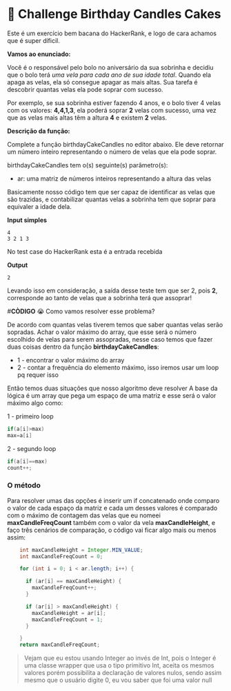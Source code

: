 # :cake: Challenge Birthday Candles Cakes

Este é um exercício bem bacana do HackerRank, e logo de cara achamos que é super díficil.

**Vamos ao enunciado:**

Você é o responsável pelo bolo no aniversário da sua sobrinha e decidiu que o bolo terá _uma vela para cada ano de sua idade total_. Quando ela apaga as velas, ela só consegue apagar as mais altas. Sua tarefa é descobrir quantas velas ela pode soprar com sucesso.

Por exemplo, se sua sobrinha estiver fazendo 4 anos, e o bolo tiver 4 velas com os valores: **4,4,1,3**, ela poderá soprar **2** velas com sucesso, uma vez que as velas mais altas têm a altura **4** e existem **2** velas.

**Descrição da função:**

Complete a função birthdayCakeCandles no editor abaixo. Ele deve retornar um número inteiro representando o número de velas que ela pode soprar.

birthdayCakeCandles tem o(s) seguinte(s) parâmetro(s):

- ar: uma matriz de números inteiros representando a altura das velas

Basicamente nosso código tem que ser capaz de identificar as velas que são trazidas, e contabilizar quantas velas a sobrinha tem que soprar para equivaler a idade dela.

**Input simples**

```
4
3 2 1 3
```

No test case do HackerRank esta é a entrada recebida

**Output**

```
2
```

Levando isso em consideração, a saída desse teste tem que ser 2, pois **2**, corresponde ao tanto de velas que a sobrinha terá que assoprar!

#**CÒDIGO**
:sob: Como vamos resolver esse problema?

De acordo com quantas velas tiverem temos que saber quantas velas serão sopradas.
Achar o valor máximo do array, que esse será o número escolhido de velas para serem assopradas, nesse caso temos que fazer duas coisas dentro da função **birthdayCakeCandles**:

- 1 - encontrar o valor máximo do array
- 2 - contar a frequência do elemento máximo, isso iremos usar um loop pq requer isso

Então temos duas situações que nosso algoritmo deve resolver
A base da lógica é um array que pega um espaço de uma matriz e esse será o valor máximo algo como:

1 - primeiro loop

```java
if(a[i]>max)
max=a[i]
```

2 - segundo loop

```java
if(a[i]==max)
count++;
```

### O método

Para resolver umas das opções é inserir um if concatenado onde comparo o valor de cada espaço da matriz e cada um desses valores é comparado com o máximo de contagem das velas que eu nomeei **maxCandleFreqCount** também com o valor da vela **maxCandleHeight**, e faço três cenários de comparação, o código vai ficar algo mais ou menos assim:

```java
    int maxCandleHeight = Integer.MIN_VALUE;
    int maxCandleFreqCount = 0;

    for (int i = 0; i < ar.length; i++) {

      if (ar[i] == maxCandleHeight) {
        maxCandleFreqCount++;
      }

      if (ar[i] > maxCandleHeight) {
        maxCandleHeight = ar[i];
        maxCandleFreqCount = 1;
      }

    }
    return maxCandleFreqCount;
```

> Vejam que eu estou usando Integer ao invés de Int, pois o Integer é uma classe wrapper que usa o tipo primitivo Int, aceita os mesmos valores porém possibilita a declaração de valores nulos, sendo assim mesmo que o usuário digite 0, eu vou saber que foi uma valor null
